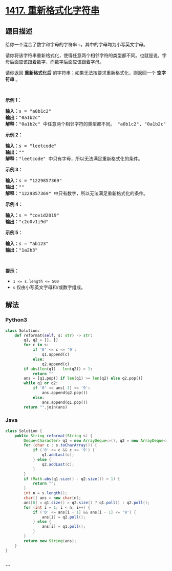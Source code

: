 # [1417. 重新格式化字符串](https://leetcode-cn.com/problems/reformat-the-string)



## 题目描述

<!-- 这里写题目描述 -->

<p>给你一个混合了数字和字母的字符串 <code>s</code>，其中的字母均为小写英文字母。</p>

<p>请你将该字符串重新格式化，使得任意两个相邻字符的类型都不同。也就是说，字母后面应该跟着数字，而数字后面应该跟着字母。</p>

<p>请你返回 <strong>重新格式化后</strong> 的字符串；如果无法按要求重新格式化，则返回一个 <strong>空字符串</strong> 。</p>

<p>&nbsp;</p>

<p><strong>示例 1：</strong></p>

<pre><strong>输入：</strong>s = &quot;a0b1c2&quot;
<strong>输出：</strong>&quot;0a1b2c&quot;
<strong>解释：</strong>&quot;0a1b2c&quot; 中任意两个相邻字符的类型都不同。 &quot;a0b1c2&quot;, &quot;0a1b2c&quot;, &quot;0c2a1b&quot; 也是满足题目要求的答案。
</pre>

<p><strong>示例 2：</strong></p>

<pre><strong>输入：</strong>s = &quot;leetcode&quot;
<strong>输出：</strong>&quot;&quot;
<strong>解释：</strong>&quot;leetcode&quot; 中只有字母，所以无法满足重新格式化的条件。
</pre>

<p><strong>示例 3：</strong></p>

<pre><strong>输入：</strong>s = &quot;1229857369&quot;
<strong>输出：</strong>&quot;&quot;
<strong>解释：</strong>&quot;1229857369&quot; 中只有数字，所以无法满足重新格式化的条件。
</pre>

<p><strong>示例 4：</strong></p>

<pre><strong>输入：</strong>s = &quot;covid2019&quot;
<strong>输出：</strong>&quot;c2o0v1i9d&quot;
</pre>

<p><strong>示例 5：</strong></p>

<pre><strong>输入：</strong>s = &quot;ab123&quot;
<strong>输出：</strong>&quot;1a2b3&quot;
</pre>

<p>&nbsp;</p>

<p><strong>提示：</strong></p>

<ul>
	<li><code>1 &lt;= s.length &lt;= 500</code></li>
	<li><code>s</code> 仅由小写英文字母和/或数字组成。</li>
</ul>


## 解法

<!-- 这里可写通用的实现逻辑 -->

<!-- tabs:start -->

### **Python3**

<!-- 这里可写当前语言的特殊实现逻辑 -->

```python
class Solution:
    def reformat(self, s: str) -> str:
        q1, q2 = [], []
        for c in s:
            if '0' <= c <= '9':
                q1.append(c)
            else:
                q2.append(c)
        if abs(len(q1) - len(q2)) > 1:
            return ""
        ans = [q1.pop() if len(q1) >= len(q2) else q2.pop()]
        while q1 or q2:
            if '0' <= ans[-1] <= '9':
                ans.append(q2.pop())
            else:
                ans.append(q1.pop())
        return "".join(ans)
```

### **Java**

<!-- 这里可写当前语言的特殊实现逻辑 -->

```java
class Solution {
    public String reformat(String s) {
        Deque<Character> q1 = new ArrayDeque<>(), q2 = new ArrayDeque<>();
        for (char c : s.toCharArray()) {
            if ('0' <= c && c <= '9') {
                q1.addLast(c);
            } else {
                q2.addLast(c);
            }
        }
        if (Math.abs(q1.size() - q2.size()) > 1) {
            return "";
        }
        int n = s.length();
        char[] ans = new char[n];
        ans[0] = q1.size() > q2.size() ? q1.poll() : q2.poll();
        for (int i = 1; i < n; i++) {
            if ('0' <= ans[i - 1] && ans[i - 1] <= '9') {
                ans[i] = q2.poll();
            } else {
                ans[i] = q1.poll();
            }
        }
        return new String(ans);
    }
}
```

### **...**

```

```

<!-- tabs:end -->
